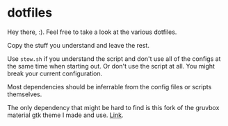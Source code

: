 # dotfiles
Hey there, :). Feel free to take a look at the various dotfiles.

Copy the stuff you understand and leave the rest.

Use `stow.sh` if you understand the script and don't use all of the configs at the same time when starting out. 
Or don't use the script at all. You might break your current configuration.

Most dependencies should be inferrable from the config files or scripts themselves.

The only dependency that might be hard to find is this fork of the gruvbox material gtk theme I made and use. [Link](https://github.com/abxh/gruvbox-material-gtk).

